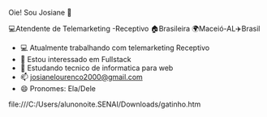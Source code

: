  Oie! Sou Josiane 👋
 
💻Atendente de Telemarketing -Receptivo 🏠Brasileira 🌍Maceió-AL✈️Brasil


- 💻 Atualmente trabalhando com telemarketing Receptivo 
- 👀 Estou interessado em Fullstack
- 📖 Estudando tecnico de informatica para web 
- 📫 josianelourenco2000@gmail.com
- 😄 Pronomes: Ela/Dele 

file:///C:/Users/alunonoite.SENAI/Downloads/gatinho.htm

